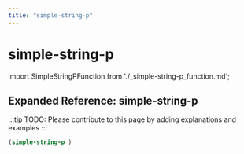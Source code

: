 ```yaml
---
title: "simple-string-p"
---
```


# simple-string-p

import SimpleStringPFunction from './_simple-string-p_function.md';

<SimpleStringPFunction />

## Expanded Reference: simple-string-p

:::tip
TODO: Please contribute to this page by adding explanations and examples
:::

```lisp
(simple-string-p )
```
